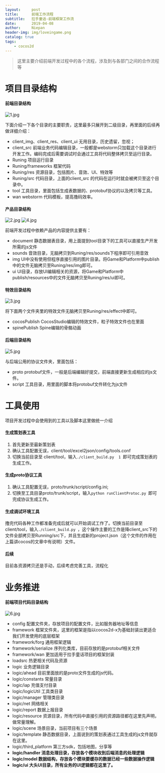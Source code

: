 ```yaml
---
layout:     post
title:      前端工作流程
subtitle:   拉手童话-前端框架工作流
date:       2019-04-08
author:     Niepan
header-img: img/loveingame.png
catalog: true
tags:
    - cocos2d
---
```

> 这里主要介绍前端开发过程中的各个流程，涉及到与各部门之间的合作流程等



# 项目目录结构

#### 前端目录结构
![1.jpg](https://upload-images.jianshu.io/upload_images/1874051-3e0d36805735f4e4.jpg?imageMogr2/auto-orient/strip%7CimageView2/2/w/1240)

下面介绍一下各个目录的主要职责，这里最多只展开到二级目录，再里面的后续再做详细介绍：
- client_img、client_res、client_ui 无用目录，历史遗留，忽视；
- client_src 前端业务代码编辑目录，一般都是webstorm只加载这个目录进行开发工作。编码完成后需要调试时会通过工具将代码整体拷贝至运行目录。
- Runing 项目运行目录
- Runing/frameworks 框架代码
- Runing/res 资源目录，包括图片、音效、UI、特效等
- Runing/src 代码目录，上面的client_src 的代码在运行时就会被拷贝至这个目录中。
- tool 工具目录，里面包括生成表数据的、protobuf协议的以及拷贝等工具。
- wan webstorm 代码模板，提高撸码效率。

#### 产品目录结构

![2.jpg](https://upload-images.jianshu.io/upload_images/1874051-d437cd0ead5723b7.jpg?imageMogr2/auto-orient/strip%7CimageView2/2/w/1240)
![4.jpg](https://upload-images.jianshu.io/upload_images/1874051-16c095a9a4e51518.jpg?imageMogr2/auto-orient/strip%7CimageView2/2/w/1240)

前端开发过程中依赖产品的内容提供主要有：
- document 静态数据表目录，用上面提到tool目录下的工具可以直接生产开发所需的js文件
- sounds 音效目录，无脑拷贝到Runing/res/sounds下程序即可引用音效
- img UI中没有使用但程序直接引用的图片目录。将Game和Platform中publish中的文件无脑拷贝至Runing/res/img即可。
- ui UI目录，存放UI编辑相关的资源，将Game和Platform中publish/resources中的文件无脑拷贝至Runing/res/ui即可。

#### 特效目录结构

![3.jpg](https://upload-images.jianshu.io/upload_images/1874051-b0a6f2c0d976a34b.jpg?imageMogr2/auto-orient/strip%7CimageView2/2/w/1240)

将下面两个文件夹里的特效文件无脑拷贝至Runing/res/effect中即可。
- cocosPublish CocosStudio编辑的特效文件，粒子特效文件也在里面
- spinePublish  Spine编辑的骨骼动画

#### 后端目录结构

![5.jpg](https://upload-images.jianshu.io/upload_images/1874051-351835295980186f.jpg?imageMogr2/auto-orient/strip%7CimageView2/2/w/1240)

与后端公用的协议文件夹，里面包括：
- proto protobuf文件，一般是后端编辑好提交，前端直接更新生成相应的js文件。
- script 工具目录，用里面的脚本将protobuf文件转化为js文件

# 工具使用
项目开发过程中会使用到的工具以及脚本这里做统一介绍

#### 生成策划表工具
1. 首先更新至最新策划表
2. 确认工具配置无误，client/tool/excel2json/config/tools.conf
3. 切换当前目录至 client/tool，输入```./client_build.py  1 ```即可完成策划表的生成工作。

#### 生成proto协议工具
1. 确认工具配置无误，proto/trunk/script/config.ini;
2. 切换至工具目录proto/trunk/script，输入```python runClientProtoc.py ```即可完成协议生成工作。

#### 生成调试环境工具
撸完代码各种工作都准备完成后就可以开始调试工作了。切换当前目录至 client/tool，输入```./client_build.py ```，这个操作主要的工作是降client_src下的文件全部拷贝至Running/src下，并且生成新的project.json（这个文件的作用在上篇讲cocos的文章中有说明）文件。

#### 后续
目前各资源拷贝还是手动，后续考虑完善工具，流程化

# 业务推进

####  前端项目代码目录结构
![6.jpg](https://upload-images.jianshu.io/upload_images/1874051-a10ea84f91d54108.jpg?imageMogr2/auto-orient/strip%7CimageView2/2/w/1240)
- config 配置文件夹，存放项目的配置文件，比如服务器地址等信息
- framework 框架文件夹，这里的框架是指以cocos2d-x为基础封装出更适合我们开发使用的底层框架
- framework/forg 通用框架逻辑
- framework/serialize 序列化类库，目前存放的是protobuf相关文件
- framework/wan 更加适用于拉手童话项目的框架封装
- loadsrc 热更相关代码及资源
- logic 业务逻辑目录
- logic/ahead 目前里面放的是proto文件生成的js代码。
- logic/constants 常量目录
- logic/iap 充值支付目录
- logic/logicUtil 工具类目录
- logic/manager 管理类目录
- logic/net 网络相关
- logic/report 数据上报目录
- logic/resource 资源目录，所有代码中直接引用的资源路径都在这里先声明，做常量理解。
- logic/scene 场景目录，当前项目有三个场景
- logic/template 静态数据目录，上面说到的策划表通过工具生成的js文件就存在这里。
- logic/third_platform 第三方sdk，包括地图，分享等
- **logic/handler 消息处理目录，存放各个模块收到后端消息的处理逻辑**
- **logic/model 数据结构，存放各个模块要缓存的数据已经一些数据操作逻辑**
- **logic/ui 大头UI目录，所有业务的UI逻辑都在这里了。**

